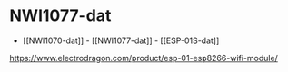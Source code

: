 
# NWI1077-dat 


- [[NWI1070-dat]] - [[NWI1077-dat]] - [[ESP-01S-dat]]

https://www.electrodragon.com/product/esp-01-esp8266-wifi-module/

